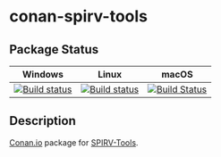 # conan-spirv-tools

## Package Status

| Windows | Linux | macOS |
|:-------:|:-----:|:-----:|
|[![Build status](https://ci.appveyor.com/api/projects/status/4lg52sid03itbdic/branch/testing%2F2020.3?svg=true)](https://ci.appveyor.com/project/SpaceIm/conan-spirv-tools)|[![Build status](https://github.com/SpaceIm/conan-spirv-tools/workflows/.github/workflows/conan.yml/badge.svg?branch=testing%2F2020.3)](https://github.com/SpaceIm/conan-spirv-tools/actions?query=branch%3Atesting%2F2020.3)|[![Build Status](https://travis-ci.com/SpaceIm/conan-spirv-tools.svg?branch=testing%2F2020.3)](https://travis-ci.com/SpaceIm/conan-spirv-tools)|

## Description

[Conan.io](https://conan.io) package for [SPIRV-Tools](https://github.com/KhronosGroup/SPIRV-Tools).
